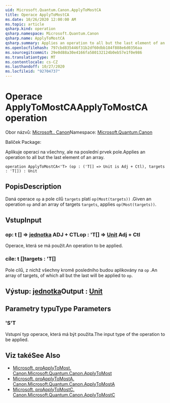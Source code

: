 ```yaml
---
uid: Microsoft.Quantum.Canon.ApplyToMostCA
title: Operace ApplyToMostCA
ms.date: 10/26/2020 12:00:00 AM
ms.topic: article
qsharp.kind: operation
qsharp.namespace: Microsoft.Quantum.Canon
qsharp.name: ApplyToMostCA
qsharp.summary: Applies an operation to all but the last element of an array.
ms.openlocfilehash: 797cbd835446f31b2df60dbb184f888e6d0356aa
ms.sourcegitcommit: 29e0d88a30e4166fa580132124b0eb57e1f0e986
ms.translationtype: MT
ms.contentlocale: cs-CZ
ms.lasthandoff: 10/27/2020
ms.locfileid: "92704737"
---
```

# <a name="applytomostca-operation"></a><span data-ttu-id="a9edc-102">Operace ApplyToMostCA</span><span class="sxs-lookup"><span data-stu-id="a9edc-102">ApplyToMostCA operation</span></span>

<span data-ttu-id="a9edc-103">Obor názvů: [Microsoft.. Canon](xref:Microsoft.Quantum.Canon)</span><span class="sxs-lookup"><span data-stu-id="a9edc-103">Namespace: [Microsoft.Quantum.Canon](xref:Microsoft.Quantum.Canon)</span></span>

<span data-ttu-id="a9edc-104">Balíček [](https://nuget.org/packages/)</span><span class="sxs-lookup"><span data-stu-id="a9edc-104">Package: [](https://nuget.org/packages/)</span></span>


<span data-ttu-id="a9edc-105">Aplikuje operaci na všechny, ale na poslední prvek pole.</span><span class="sxs-lookup"><span data-stu-id="a9edc-105">Applies an operation to all but the last element of an array.</span></span>

```qsharp
operation ApplyToMostCA<'T> (op : ('T[] => Unit is Adj + Ctl), targets : 'T[]) : Unit
```


## <a name="description"></a><span data-ttu-id="a9edc-106">Popis</span><span class="sxs-lookup"><span data-stu-id="a9edc-106">Description</span></span>

<span data-ttu-id="a9edc-107">Daná operace `op` a pole cílů `targets` platí `op(Most(targets))` .</span><span class="sxs-lookup"><span data-stu-id="a9edc-107">Given an operation `op` and an array of targets `targets`, applies `op(Most(targets))`.</span></span>

## <a name="input"></a><span data-ttu-id="a9edc-108">Vstup</span><span class="sxs-lookup"><span data-stu-id="a9edc-108">Input</span></span>

### <a name="op--t--unit-adj--ctl"></a><span data-ttu-id="a9edc-109">op: t [] => [jednotka](xref:microsoft.quantum.lang-ref.unit) ADJ + CTL</span><span class="sxs-lookup"><span data-stu-id="a9edc-109">op : 'T[] => [Unit](xref:microsoft.quantum.lang-ref.unit) Adj + Ctl</span></span>

<span data-ttu-id="a9edc-110">Operace, která se má použít.</span><span class="sxs-lookup"><span data-stu-id="a9edc-110">An operation to be applied.</span></span>


### <a name="targets--t"></a><span data-ttu-id="a9edc-111">cíle: t []</span><span class="sxs-lookup"><span data-stu-id="a9edc-111">targets : 'T[]</span></span>

<span data-ttu-id="a9edc-112">Pole cílů, z nichž všechny kromě posledního budou aplikovány na `op` .</span><span class="sxs-lookup"><span data-stu-id="a9edc-112">An array of targets, of which all but the last will be applied to `op`.</span></span>



## <a name="output--unit"></a><span data-ttu-id="a9edc-113">Výstup: [jednotka](xref:microsoft.quantum.lang-ref.unit)</span><span class="sxs-lookup"><span data-stu-id="a9edc-113">Output : [Unit](xref:microsoft.quantum.lang-ref.unit)</span></span>



## <a name="type-parameters"></a><span data-ttu-id="a9edc-114">Parametry typu</span><span class="sxs-lookup"><span data-stu-id="a9edc-114">Type Parameters</span></span>

### <a name="t"></a><span data-ttu-id="a9edc-115">'S</span><span class="sxs-lookup"><span data-stu-id="a9edc-115">'T</span></span>

<span data-ttu-id="a9edc-116">Vstupní typ operace, která má být použita.</span><span class="sxs-lookup"><span data-stu-id="a9edc-116">The input type of the operation to be applied.</span></span>

## <a name="see-also"></a><span data-ttu-id="a9edc-117">Viz také</span><span class="sxs-lookup"><span data-stu-id="a9edc-117">See Also</span></span>

- [<span data-ttu-id="a9edc-118">Microsoft. proApplyToMost. Canon.</span><span class="sxs-lookup"><span data-stu-id="a9edc-118">Microsoft.Quantum.Canon.ApplyToMost</span></span>](xref:Microsoft.Quantum.Canon.ApplyToMost)
- [<span data-ttu-id="a9edc-119">Microsoft. proApplyToMostA. Canon.</span><span class="sxs-lookup"><span data-stu-id="a9edc-119">Microsoft.Quantum.Canon.ApplyToMostA</span></span>](xref:Microsoft.Quantum.Canon.ApplyToMostA)
- [<span data-ttu-id="a9edc-120">Microsoft. proApplyToMostC. Canon.</span><span class="sxs-lookup"><span data-stu-id="a9edc-120">Microsoft.Quantum.Canon.ApplyToMostC</span></span>](xref:Microsoft.Quantum.Canon.ApplyToMostC)